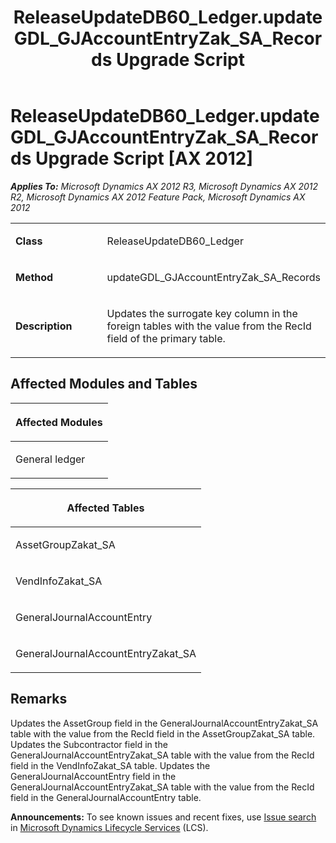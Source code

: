 ﻿---
title: ReleaseUpdateDB60_Ledger.updateGDL_GJAccountEntryZak_SA_Records Upgrade Script
TOCTitle: ReleaseUpdateDB60_Ledger.updateGDL_GJAccountEntryZak_SA_Records Upgrade Script
ms:assetid: 665ec6bb-b633-932a-0bae-fca8c47e0509
ms:mtpsurl: https://msdn.microsoft.com/en-us/library/JJ719240(v=AX.60)
ms:contentKeyID: 49708778
ms.date: 05/18/2015
mtps_version: v=AX.60
---

# ReleaseUpdateDB60\_Ledger.updateGDL\_GJAccountEntryZak\_SA\_Records Upgrade Script [AX 2012]


_**Applies To:** Microsoft Dynamics AX 2012 R3, Microsoft Dynamics AX 2012 R2, Microsoft Dynamics AX 2012 Feature Pack, Microsoft Dynamics AX 2012_

<table>
<colgroup>
<col style="width: 50%" />
<col style="width: 50%" />
</colgroup>
<tbody>
<tr class="odd">
<td><p><strong>Class</strong></p></td>
<td><p>ReleaseUpdateDB60_Ledger</p></td>
</tr>
<tr class="even">
<td><p><strong>Method</strong></p></td>
<td><p>updateGDL_GJAccountEntryZak_SA_Records</p></td>
</tr>
<tr class="odd">
<td><p><strong>Description</strong></p></td>
<td><p>Updates the surrogate key column in the foreign tables with the value from the RecId field of the primary table.</p></td>
</tr>
</tbody>
</table>


## Affected Modules and Tables

<table>
<colgroup>
<col style="width: 100%" />
</colgroup>
<thead>
<tr class="header">
<th><p>Affected Modules</p></th>
</tr>
</thead>
<tbody>
<tr class="odd">
<td><p>General ledger</p></td>
</tr>
</tbody>
</table>


<table>
<colgroup>
<col style="width: 100%" />
</colgroup>
<thead>
<tr class="header">
<th><p>Affected Tables</p></th>
</tr>
</thead>
<tbody>
<tr class="odd">
<td><p>AssetGroupZakat_SA</p></td>
</tr>
<tr class="even">
<td><p>VendInfoZakat_SA</p></td>
</tr>
<tr class="odd">
<td><p>GeneralJournalAccountEntry</p></td>
</tr>
<tr class="even">
<td><p>GeneralJournalAccountEntryZakat_SA</p></td>
</tr>
</tbody>
</table>


## Remarks

Updates the AssetGroup field in the GeneralJournalAccountEntryZakat\_SA table with the value from the RecId field in the AssetGroupZakat\_SA table. Updates the Subcontractor field in the GeneralJournalAccountEntryZakat\_SA table with the value from the RecId field in the VendInfoZakat\_SA table. Updates the GeneralJournalAccountEntry field in the GeneralJournalAccountEntryZakat\_SA table with the value from the RecId field in the GeneralJournalAccountEntry table.

  
**Announcements:** To see known issues and recent fixes, use [Issue search](http://go.microsoft.com/fwlink/?linkid=389258) in [Microsoft Dynamics Lifecycle Services](http://go.microsoft.com/fwlink/?linkid=306505) (LCS).

